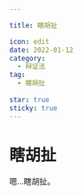 ```yaml
---

title: 瞎胡扯

icon: edit
date: 2022-01-12
category:
  - 辩证法
tag:
  - 瞎胡扯
  
star: true
sticky: true
---
```


# 瞎胡扯

嗯...瞎胡扯。